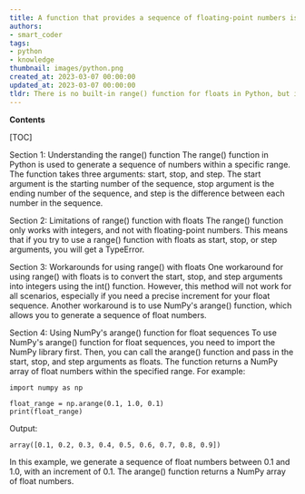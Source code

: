 ```yaml
---
title: A function that provides a sequence of floating-point numbers is called as a 'range() for floats'
authors:
- smart_coder
tags:
- python
- knowledge
thumbnail: images/python.png
created_at: 2023-03-07 00:00:00
updated_at: 2023-03-07 00:00:00
tldr: There is no built-in range() function for floats in Python, but it can be implemented using a custom function.
---
```


**Contents**

[TOC]

Section 1: Understanding the range() function
The range() function in Python is used to generate a sequence of numbers within a specific range. The function takes three arguments: start, stop, and step. The start argument is the starting number of the sequence, stop argument is the ending number of the sequence, and step is the difference between each number in the sequence. 

Section 2: Limitations of range() function with floats
The range() function only works with integers, and not with floating-point numbers. This means that if you try to use a range() function with floats as start, stop, or step arguments, you will get a TypeError.

Section 3: Workarounds for using range() with floats
One workaround for using range() with floats is to convert the start, stop, and step arguments into integers using the int() function. However, this method will not work for all scenarios, especially if you need a precise increment for your float sequence. Another workaround is to use NumPy's arange() function, which allows you to generate a sequence of float numbers. 

Section 4: Using NumPy's arange() function for float sequences
To use NumPy's arange() function for float sequences, you need to import the NumPy library first. Then, you can call the arange() function and pass in the start, stop, and step arguments as floats. The function returns a NumPy array of float numbers within the specified range. For example:

```
import numpy as np

float_range = np.arange(0.1, 1.0, 0.1)
print(float_range)
```

Output:
```
array([0.1, 0.2, 0.3, 0.4, 0.5, 0.6, 0.7, 0.8, 0.9])
```

In this example, we generate a sequence of float numbers between 0.1 and 1.0, with an increment of 0.1. The arange() function returns a NumPy array of float numbers.
